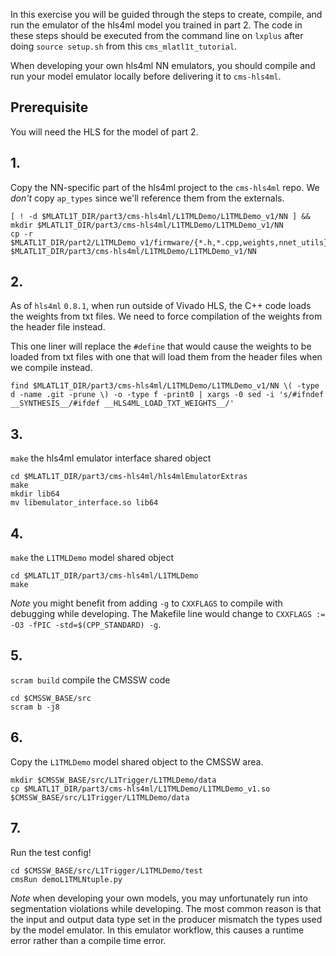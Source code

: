 In this exercise you will be guided through the steps to create, compile, and run the emulator of the hls4ml model you trained in part 2. The code in these steps should be executed from the command line on `lxplus` after doing `source setup.sh` from this `cms_mlatl1t_tutorial`.

When developing your own hls4ml NN emulators, you should compile and run your model emulator locally before delivering it to `cms-hls4ml`.

## Prerequisite

You will need the HLS for the model of part 2.

## 1.

Copy the NN-specific part of the hls4ml project to the `cms-hls4ml` repo. We _don't_ copy `ap_types` since we'll reference them from the externals.

```shell
[ ! -d $MLATL1T_DIR/part3/cms-hls4ml/L1TMLDemo/L1TMLDemo_v1/NN ] && mkdir $MLATL1T_DIR/part3/cms-hls4ml/L1TMLDemo/L1TMLDemo_v1/NN
cp -r $MLATL1T_DIR/part2/L1TMLDemo_v1/firmware/{*.h,*.cpp,weights,nnet_utils} $MLATL1T_DIR/part3/cms-hls4ml/L1TMLDemo/L1TMLDemo_v1/NN
```

## 2.

As of `hls4ml` `0.8.1`, when run outside of Vivado HLS, the C++ code loads the weights from txt files. We need to force compilation of the weights from the header file instead. 

This one liner will replace the `#define` that would cause the weights to be loaded from txt files with one that will load them from the header files when we compile instead.

```shell
find $MLATL1T_DIR/part3/cms-hls4ml/L1TMLDemo/L1TMLDemo_v1/NN \( -type d -name .git -prune \) -o -type f -print0 | xargs -0 sed -i 's/#ifndef __SYNTHESIS__/#ifdef __HLS4ML_LOAD_TXT_WEIGHTS__/'
```

## 3.

`make` the hls4ml emulator interface shared object

```shell
cd $MLATL1T_DIR/part3/cms-hls4ml/hls4mlEmulatorExtras
make
mkdir lib64
mv libemulator_interface.so lib64
```

## 4.

`make` the `L1TMLDemo` model shared object

```shell
cd $MLATL1T_DIR/part3/cms-hls4ml/L1TMLDemo
make
```

*Note* you might benefit from adding `-g` to `CXXFLAGS` to compile with debugging while developing.
The Makefile line would change to `CXXFLAGS := -O3 -fPIC -std=$(CPP_STANDARD) -g`.


## 5.

`scram build` compile the CMSSW code

```shell
cd $CMSSW_BASE/src
scram b -j8
```

## 6.

Copy the `L1TMLDemo` model shared object to the CMSSW area.

```shell
mkdir $CMSSW_BASE/src/L1Trigger/L1TMLDemo/data
cp $MLATL1T_DIR/part3/cms-hls4ml/L1TMLDemo/L1TMLDemo_v1.so $CMSSW_BASE/src/L1Trigger/L1TMLDemo/data
```

## 7.

Run the test config!

```shell
cd $CMSSW_BASE/src/L1Trigger/L1TMLDemo/test
cmsRun demoL1TMLNtuple.py
```

*Note* when developing your own models, you may unfortunately run into segmentation violations while developing. The most common reason is that the input and output data type set in the producer mismatch the types used by the model emulator. In this emulator workflow, this causes a runtime error rather than a compile time error.
